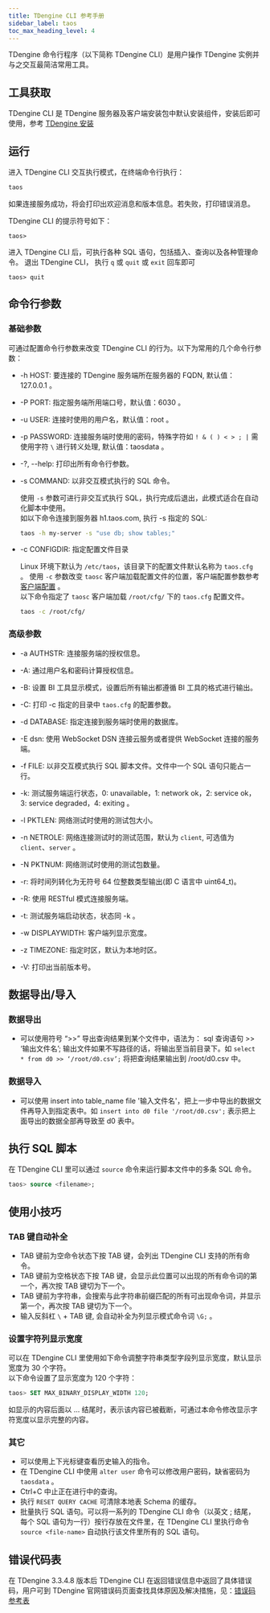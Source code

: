 ```yaml
---
title: TDengine CLI 参考手册
sidebar_label: taos
toc_max_heading_level: 4
---
```


TDengine 命令行程序（以下简称 TDengine CLI）是用户操作 TDengine 实例并与之交互最简洁常用工具。 

## 工具获取

TDengine CLI 是 TDengine 服务器及客户端安装包中默认安装组件，安装后即可使用，参考 [TDengine 安装](../../../get-started/)

## 运行

进入 TDengine CLI 交互执行模式，在终端命令行执行：

```bash
taos
```

如果连接服务成功，将会打印出欢迎消息和版本信息。若失败，打印错误消息。

TDengine CLI 的提示符号如下：

```shell
taos>
```

进入 TDengine CLI 后，可执行各种 SQL 语句，包括插入、查询以及各种管理命令。
退出 TDengine CLI， 执行 `q` 或 `quit` 或 `exit` 回车即可
```shell
taos> quit
```

## 命令行参数

### 基础参数
可通过配置命令行参数来改变 TDengine CLI 的行为。以下为常用的几个命令行参数：

- -h HOST: 要连接的 TDengine 服务端所在服务器的 FQDN, 默认值： 127.0.0.1 。
- -P PORT: 指定服务端所用端口号，默认值：6030 。
- -u USER: 连接时使用的用户名，默认值：root 。
- -p PASSWORD: 连接服务端时使用的密码，特殊字符如 `! & ( ) < > ; |` 需使用字符 `\` 进行转义处理, 默认值：taosdata 。
- -?, --help: 打印出所有命令行参数。
- -s COMMAND: 以非交互模式执行的 SQL 命令。

    使用 `-s` 参数可进行非交互式执行 SQL，执行完成后退出，此模式适合在自动化脚本中使用。  
    如以下命令连接到服务器 h1.taos.com, 执行 -s 指定的 SQL:
    ```bash
    taos -h my-server -s "use db; show tables;"
    ```

- -c CONFIGDIR: 指定配置文件目录
 
    Linux 环境下默认为 `/etc/taos`，该目录下的配置文件默认名称为 `taos.cfg` 。
    使用 `-c` 参数改变 `taosc` 客户端加载配置文件的位置，客户端配置参数参考 [客户端配置](../../components/taosc) 。  
    以下命令指定了 `taosc` 客户端加载 `/root/cfg/` 下的 `taos.cfg` 配置文件。
    ```bash
    taos -c /root/cfg/
    ```

### 高级参数

- -a AUTHSTR: 连接服务端的授权信息。
- -A: 通过用户名和密码计算授权信息。
- -B: 设置 BI 工具显示模式，设置后所有输出都遵循 BI 工具的格式进行输出。

- -C: 打印 -c 指定的目录中 `taos.cfg` 的配置参数。
- -d DATABASE: 指定连接到服务端时使用的数据库。
- -E dsn: 使用 WebSocket DSN 连接云服务或者提供 WebSocket 连接的服务端。
- -f FILE: 以非交互模式执行 SQL 脚本文件。文件中一个 SQL 语句只能占一行。
- -k: 测试服务端运行状态，0: unavailable，1: network ok，2: service ok，3: service degraded，4: exiting 。
- -l PKTLEN: 网络测试时使用的测试包大小。
- -n NETROLE: 网络连接测试时的测试范围，默认为 `client`, 可选值为 `client`、`server` 。
- -N PKTNUM: 网络测试时使用的测试包数量。
- -r: 将时间列转化为无符号 64 位整数类型输出(即 C 语言中 uint64_t)。
- -R: 使用 RESTful 模式连接服务端。
- -t: 测试服务端启动状态，状态同 -k 。
- -w DISPLAYWIDTH: 客户端列显示宽度。
- -z TIMEZONE: 指定时区，默认为本地时区。
- -V: 打印出当前版本号。


## 数据导出/导入

### 数据导出

- 可以使用符号 “>>” 导出查询结果到某个文件中，语法为： sql 查询语句 >> ‘输出文件名’; 输出文件如果不写路径的话，将输出至当前目录下。如 `select * from d0 >> ‘/root/d0.csv’;`  将把查询结果输出到 /root/d0.csv 中。

### 数据导入

- 可以使用 insert into table_name file '输入文件名'，把上一步中导出的数据文件再导入到指定表中。如 `insert into d0 file '/root/d0.csv';` 表示把上面导出的数据全部再导致至 d0 表中。

## 执行 SQL 脚本

在 TDengine CLI 里可以通过 `source` 命令来运行脚本文件中的多条 SQL 命令。

```sql
taos> source <filename>;
```


## 使用小技巧

### TAB 键自动补全

- TAB 键前为空命令状态下按 TAB 键，会列出 TDengine CLI 支持的所有命令。
- TAB 键前为空格状态下按 TAB 键，会显示此位置可以出现的所有命令词的第一个，再次按 TAB 键切为下一个。
- TAB 键前为字符串，会搜索与此字符串前缀匹配的所有可出现命令词，并显示第一个，再次按 TAB 键切为下一个。
- 输入反斜杠 `\` + TAB 键, 会自动补全为列显示模式命令词 `\G;` 。

### 设置字符列显示宽度

可以在 TDengine CLI 里使用如下命令调整字符串类型字段列显示宽度，默认显示宽度为 30 个字符。  
以下命令设置了显示宽度为 120 个字符：
```sql
taos> SET MAX_BINARY_DISPLAY_WIDTH 120;
```

如显示的内容后面以 ... 结尾时，表示该内容已被截断，可通过本命令修改显示字符宽度以显示完整的内容。

### 其它

- 可以使用上下光标键查看历史输入的指令。
- 在 TDengine CLI 中使用 `alter user` 命令可以修改用户密码，缺省密码为 `taosdata` 。
- Ctrl+C 中止正在进行中的查询。
- 执行 `RESET QUERY CACHE` 可清除本地表 Schema 的缓存。
- 批量执行 SQL 语句。可以将一系列的 TDengine CLI 命令（以英文 ; 结尾，每个 SQL 语句为一行）按行存放在文件里，在 TDengine CLI 里执行命令 `source <file-name>` 自动执行该文件里所有的 SQL 语句。

## 错误代码表
在 TDengine 3.3.4.8 版本后 TDengine CLI 在返回错误信息中返回了具体错误码，用户可到 TDengine 官网错误码页面查找具体原因及解决措施，见：[错误码参考表](https://docs.taosdata.com/reference/error-code/)
